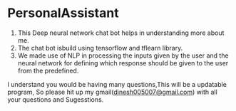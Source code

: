 # PersonalAssistant
1. This Deep neural network chat bot helps in understanding more about me.
2. The chat bot isbuild using tensorflow and tflearn library.
3. We made use of NLP in processing the inputs given by the user and the neural network for defining which response should be given to the user from the predefined.

I understand you would be having many questions,This will be a updatable program, So please hit up my gmail(dinesh005007@gmail.com) with all your questions and Sugesstions.
